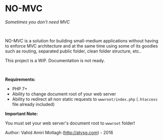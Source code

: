 # NO-MVC

_Sometimes you don't need MVC_

<br>

NO-MVC is a solution for building small-medium applications without having to enforce MVC architecture and at the same time using some of its goodies such as routing, separated public folder, clean folder structure, etc..

This project is a WiP. Documentation is not ready.

<br>

**Requirements:**
* PHP 7+
* Ability to change document root of your web server
* Ability to redirect all non static requests to `wwwroot/index.php` (`.htaccess` file already included)

**Important Note:**

You must set your web server's document root to `wwwroot` folder!


Author: Vahid Amiri Motlagh (http://atvsg.com) - 2016